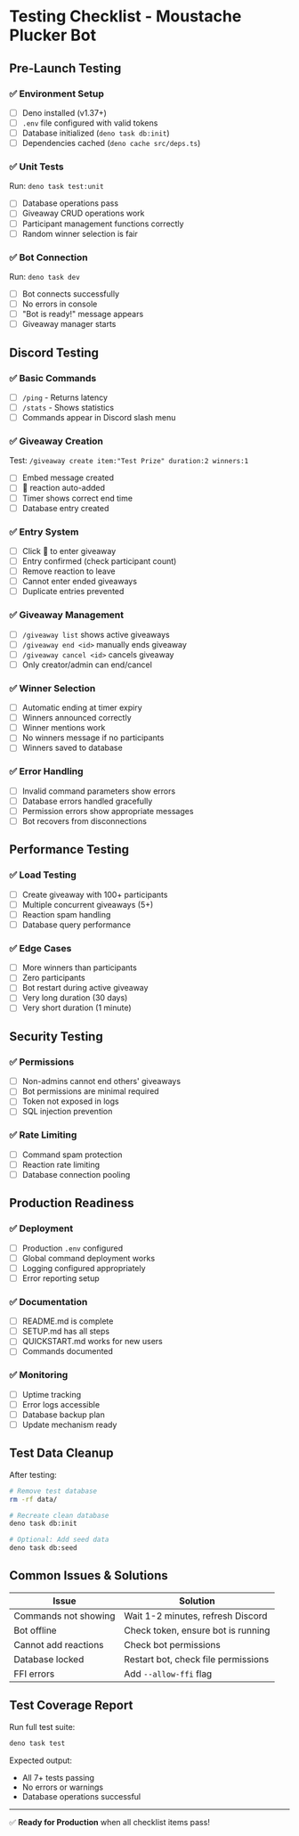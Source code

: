 # Testing Checklist - Moustache Plucker Bot

## Pre-Launch Testing

### ✅ Environment Setup
- [ ] Deno installed (v1.37+)
- [ ] `.env` file configured with valid tokens
- [ ] Database initialized (`deno task db:init`)
- [ ] Dependencies cached (`deno cache src/deps.ts`)

### ✅ Unit Tests
Run: `deno task test:unit`
- [ ] Database operations pass
- [ ] Giveaway CRUD operations work
- [ ] Participant management functions correctly
- [ ] Random winner selection is fair

### ✅ Bot Connection
Run: `deno task dev`
- [ ] Bot connects successfully
- [ ] No errors in console
- [ ] "Bot is ready!" message appears
- [ ] Giveaway manager starts

## Discord Testing

### ✅ Basic Commands
- [ ] `/ping` - Returns latency
- [ ] `/stats` - Shows statistics
- [ ] Commands appear in Discord slash menu

### ✅ Giveaway Creation
Test: `/giveaway create item:"Test Prize" duration:2 winners:1`
- [ ] Embed message created
- [ ] 🎉 reaction auto-added
- [ ] Timer shows correct end time
- [ ] Database entry created

### ✅ Entry System
- [ ] Click 🎉 to enter giveaway
- [ ] Entry confirmed (check participant count)
- [ ] Remove reaction to leave
- [ ] Cannot enter ended giveaways
- [ ] Duplicate entries prevented

### ✅ Giveaway Management
- [ ] `/giveaway list` shows active giveaways
- [ ] `/giveaway end <id>` manually ends giveaway
- [ ] `/giveaway cancel <id>` cancels giveaway
- [ ] Only creator/admin can end/cancel

### ✅ Winner Selection
- [ ] Automatic ending at timer expiry
- [ ] Winners announced correctly
- [ ] Winner mentions work
- [ ] No winners message if no participants
- [ ] Winners saved to database

### ✅ Error Handling
- [ ] Invalid command parameters show errors
- [ ] Database errors handled gracefully
- [ ] Permission errors show appropriate messages
- [ ] Bot recovers from disconnections

## Performance Testing

### ✅ Load Testing
- [ ] Create giveaway with 100+ participants
- [ ] Multiple concurrent giveaways (5+)
- [ ] Reaction spam handling
- [ ] Database query performance

### ✅ Edge Cases
- [ ] More winners than participants
- [ ] Zero participants
- [ ] Bot restart during active giveaway
- [ ] Very long duration (30 days)
- [ ] Very short duration (1 minute)

## Security Testing

### ✅ Permissions
- [ ] Non-admins cannot end others' giveaways
- [ ] Bot permissions are minimal required
- [ ] Token not exposed in logs
- [ ] SQL injection prevention

### ✅ Rate Limiting
- [ ] Command spam protection
- [ ] Reaction rate limiting
- [ ] Database connection pooling

## Production Readiness

### ✅ Deployment
- [ ] Production `.env` configured
- [ ] Global command deployment works
- [ ] Logging configured appropriately
- [ ] Error reporting setup

### ✅ Documentation
- [ ] README.md is complete
- [ ] SETUP.md has all steps
- [ ] QUICKSTART.md works for new users
- [ ] Commands documented

### ✅ Monitoring
- [ ] Uptime tracking
- [ ] Error logs accessible
- [ ] Database backup plan
- [ ] Update mechanism ready

## Test Data Cleanup

After testing:
```bash
# Remove test database
rm -rf data/

# Recreate clean database
deno task db:init

# Optional: Add seed data
deno task db:seed
```

## Common Issues & Solutions

| Issue | Solution |
|-------|----------|
| Commands not showing | Wait 1-2 minutes, refresh Discord |
| Bot offline | Check token, ensure bot is running |
| Cannot add reactions | Check bot permissions |
| Database locked | Restart bot, check file permissions |
| FFI errors | Add `--allow-ffi` flag |

## Test Coverage Report

Run full test suite:
```bash
deno task test
```

Expected output:
- All 7+ tests passing
- No errors or warnings
- Database operations successful

---

✅ **Ready for Production** when all checklist items pass!
